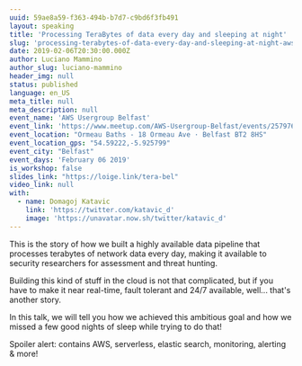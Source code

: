 ```yaml
---
uuid: 59ae8a59-f363-494b-b7d7-c9bd6f3fb491
layout: speaking
title: 'Processing TeraBytes of data every day and sleeping at night'
slug: 'processing-terabytes-of-data-every-day-and-sleeping-at-night-aws-usergroup-belfast'
date: 2019-02-06T20:30:00.000Z
author: Luciano Mammino
author_slug: luciano-mammino
header_img: null
status: published
language: en_US
meta_title: null
meta_description: null
event_name: 'AWS Usergroup Belfast'
event_link: 'https://www.meetup.com/AWS-Usergroup-Belfast/events/257976141/'
event_location: "Ormeau Baths - 18 Ormeau Ave · Belfast BT2 8HS"
event_location_gps: "54.59222,-5.925799"
event_city: "Belfast"
event_days: 'February 06 2019'
is_workshop: false
slides_link: "https://loige.link/tera-bel"
video_link: null
with:
  - name: Domagoj Katavic
    link: 'https://twitter.com/katavic_d'
    image: 'https://unavatar.now.sh/twitter/katavic_d'
---
```


This is the story of how we built a highly available data pipeline that processes terabytes of network data every day, making it available to security researchers for assessment and threat hunting.

Building this kind of stuff in the cloud is not that complicated, but if you have to make it near real-time, fault tolerant and 24/7 available, well... that's another story.

In this talk, we will tell you how we achieved this ambitious goal and how we missed a few good nights of sleep while trying to do that!

Spoiler alert: contains AWS, serverless, elastic search, monitoring, alerting & more!
